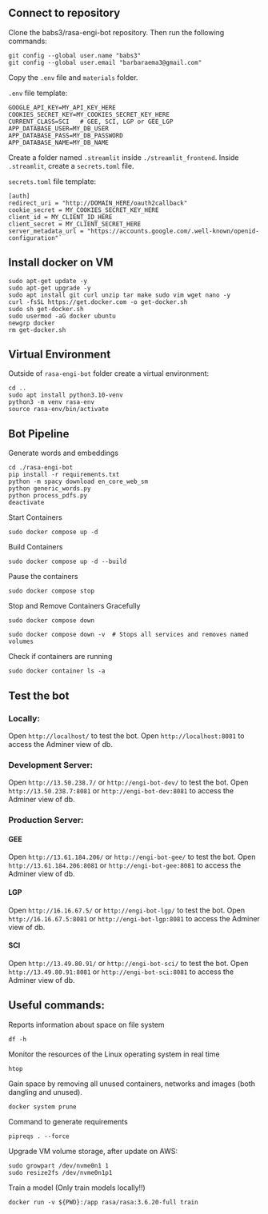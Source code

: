 ## Connect to repository
Clone the babs3/rasa-engi-bot repository. Then run the following commands:
```
git config --global user.name "babs3"
git config --global user.email "barbaraema3@gmail.com"
```

Copy the `.env` file and `materials` folder.

`.env` file template:
```
GOOGLE_API_KEY=MY_API_KEY_HERE
COOKIES_SECRET_KEY=MY_COOKIES_SECRET_KEY_HERE
CURRENT_CLASS=SCI   # GEE, SCI, LGP or GEE_LGP
APP_DATABASE_USER=MY_DB_USER
APP_DATABASE_PASS=MY_DB_PASSWORD
APP_DATABASE_NAME=MY_DB_NAME
```

Create a folder named `.streamlit` inside `./streamlit_frontend`. Inside `.streamlit`, create a `secrets.toml` file.

`secrets.toml` file template:
```
[auth]
redirect_uri = "http://DOMAIN_HERE/oauth2callback"
cookie_secret = MY_COOKIES_SECRET_KEY_HERE
client_id = MY_CLIENT_ID_HERE
client_secret = MY_CLIENT_SECRET_HERE
server_metadata_url = "https://accounts.google.com/.well-known/openid-configuration"`
```

## Install docker on VM
```
sudo apt-get update -y
sudo apt-get upgrade -y
sudo apt install git curl unzip tar make sudo vim wget nano -y
curl -fsSL https://get.docker.com -o get-docker.sh
sudo sh get-docker.sh
sudo usermod -aG docker ubuntu
newgrp docker
rm get-docker.sh
```

## Virtual Environment
Outside of `rasa-engi-bot` folder create a virtual environment:
```
cd ..
sudo apt install python3.10-venv
python3 -m venv rasa-env
source rasa-env/bin/activate
```

## Bot Pipeline
Generate words and embeddings
```
cd ./rasa-engi-bot
pip install -r requirements.txt
python -m spacy download en_core_web_sm
python generic_words.py
python process_pdfs.py
deactivate
```
Start Containers
```
sudo docker compose up -d
```
Build Containers
```
sudo docker compose up -d --build
```
Pause the containers
```
sudo docker compose stop
```
Stop and Remove Containers Gracefully
```
sudo docker compose down
```
```
sudo docker compose down -v  # Stops all services and removes named volumes
```
Check if containers are running
```
sudo docker container ls -a
```

## Test the bot

### Locally:
Open ```http://localhost/``` to test the bot.
Open ```http://localhost:8081``` to access the Adminer view of db.

### Development Server:
Open ```http://13.50.238.7/``` or ```http://engi-bot-dev/``` to test the bot.
Open ```http://13.50.238.7:8081``` or ```http://engi-bot-dev:8081``` to access the Adminer view of db.

### Production Server:

#### GEE
Open ```http://13.61.184.206/``` or ```http://engi-bot-gee/``` to test the bot.
Open ```http://13.61.184.206:8081``` or ```http://engi-bot-gee:8081``` to access the Adminer view of db.

#### LGP
Open ```http://16.16.67.5/``` or ```http://engi-bot-lgp/``` to test the bot.
Open ```http://16.16.67.5:8081``` or ```http://engi-bot-lgp:8081``` to access the Adminer view of db.

#### SCI
Open ```http://13.49.80.91/```  or ```http://engi-bot-sci/``` to test the bot.
Open ```http://13.49.80.91:8081``` or ```http://engi-bot-sci:8081``` to access the Adminer view of db.


## Useful commands:

Reports information about space on file system
```
df -h
```
Monitor the resources of the Linux operating system in real time
```
htop
```

Gain space by removing all unused containers, networks and images (both dangling and unused).
```
docker system prune
```

Command to generate requirements
```
pipreqs . --force
```

Upgrade VM volume storage, after update on AWS:
```
sudo growpart /dev/nvme0n1 1
sudo resize2fs /dev/nvme0n1p1
```

Train a model (Only train models locally‼️)
```
docker run -v ${PWD}:/app rasa/rasa:3.6.20-full train
```

